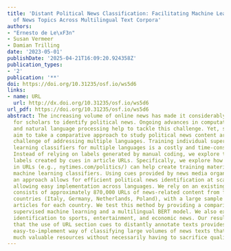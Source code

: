 ```yaml
---
title: 'Distant Political News Classification: Facilitating Machine Learning Identification
  of News Topics Across Multilingual Text Corpora'
authors:
- "Ernesto de Le\xF3n"
- Susan Vermeer
- Damian Trilling
date: '2023-05-01'
publishDate: '2025-04-21T16:09:20.924358Z'
publication_types:
- '2'
publication: '**'
doi: https://doi.org/10.31235/osf.io/ws5d6
links:
- name: URL
  url: http://dx.doi.org/10.31235/osf.io/ws5d6
url_pdf: https://doi.org/10.31235/osf.io/ws5d6
abstract: The increasing volume of online news has made it considerably more difficult
  for scholars to identify political news. Ongoing advances in computational methods
  and natural language processing help to tackle this challenge. Yet, scholars who
  aim to take a comparative approach to study political news content are facing the
  challenge of addressing multiple languages. Training individual supervised machine
  learning classifiers for multiple languages is a costly and time-consuming process.
  Instead of relying on labels generated by manual coding, we explore the use of `distant'
  labels created by cues in article URLs. Specifically, we explore how sections reflected
  in URLs (e.g., nytimes.com/politics/) can help create training material for supervised
  machine learning classifiers. Using cues provided by news media organizations, such
  an approach allows for efficient political news identification at scale, while also
  allowing easy implementation across languages. We rely on an existing data set that
  consists of approximately 870,000 URLs of news-related content from four different
  countries (Italy, Germany, Netherlands, Poland), with a large sample of hand-labelled
  articles for each country. We test this method by providing a comparison to 'classical'
  supervised machine learning and a multilingual BERT model. We also expand topic
  identification to sports, entertainment, and economic news. Our results suggest
  that the use of URL section cues to distantly annotate texts provides a cheap and
  easy-to-implement way of classifying large volumes of news texts that can save researchers
  much valuable resources without necessarily having to sacrifice quality.
---
```

